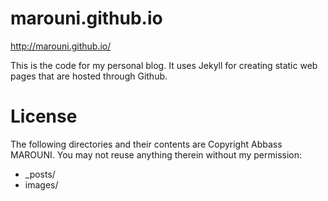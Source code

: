 marouni.github.io
=================

http://marouni.github.io/

This is the code for my personal blog. It uses Jekyll for creating static web pages that are hosted through Github.

License
=======
The following directories and their contents are Copyright Abbass MAROUNI. You may not reuse anything therein without my permission:

*   _posts/
*   images/
